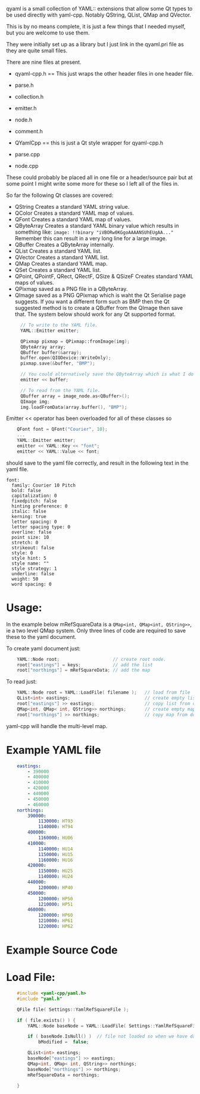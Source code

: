 qyaml is a small collection of YAML:: extensions that allow some
Qt types to be used directly with yaml-cpp. Notably QString,
QList, QMap and QVector.

This is by no means complete, it is just a few things that I needed
myself, but you are welcome to use them.

They were initially set up as a library but I just link in the qyaml.pri
file as they are quite small files.

There are nine files at present.

- qyaml-cpp.h     == This just wraps the other header files in one header file.
- parse.h
- collection.h
- emitter.h
- node.h
- comment.h
- QYamlCpp        == this is just a Qt style wrapper for qyaml-cpp.h

- parse.cpp
- node.cpp

These could probably be placed all in one file or a header/source pair but at some
point I might write some more for these so I left all of the files in.

So far the following Qt classes are covered:

- QString
  Creates a standard YAML string value.
- QColor
  Creates a standard YAML map of values.
- QFont
  Creates a standard YAML map of values.
- QByteArray
  Creates a standard YAML binary value which results in something like:
  ```image: !!binary "iVBORw0KGgoAAAANSUhEUgAA..."```
  Remember this can result in a very long line for a large image.
- QBuffer Creates a QByteArray internally.
- QList
  Creates a standard YAML list.
- QVector
  Creates a standard YAML list.
- QMap
  Creates a standard YAML map.
- QSet
  Creates a standard YAML list.
- QPoint, QPointF, QRect, QRectF, QSize & QSizeF
  Creates standard YAML maps of values.
- QPixmap saved as a PNG file in a QByteArray.
- QImage saved as a PNG QPixmap which is waht the Qt Serialise page suggests.
  If you want a different form such as BMP then the Qt suggested
  method is to create a QBuffer from the QImage then save that.
  The system below should work for any Qt supported format.
  ```cpp
    // To write to the YAML file.
    YAML::Emitter emitter;

    QPixmap pixmap = QPixmap::fromImage(img);
    QByteArray array;
    QBuffer buffer(&array);
    buffer.open(QIODevice::WriteOnly);
    pixmap.save(&buffer, "BMP");

    // You could alternatively save the QByteArray which is what I do internally.
    emitter << buffer;

    // To read from the YAML file.
    QBuffer array = image_node.as<QBuffer>();
    QImage img;
    img.loadFromData(array.buffer(), "BMP");
  ```
      
Emitter << operator has been overloaded for all of these classes so 
```cpp
    QFont font = QFont("Courier", 10);
    ...
    YAML::Emitter emitter;
    emitter << YAML::Key << "font";
    emitter << YAML::Value << font;
```
should save to the yaml file correctly, and result in the following
text in the yaml file.

```
font:
  family: Courier 10 Pitch
  bold: false
  capitalization: 0
  fixedpitch: false
  hinting preference: 0
  italic: false
  kerning: true
  letter spacing: 0
  letter spacing type: 0
  overline: false
  point size: 10
  stretch: 0
  strikeout: false
  style: 0
  style hint: 5
  style name: ""
  style strategy: 1
  underline: false
  weight: 50
  word spacing: 0
```

Usage:
======

In the example below mRefSquareData is a `QMap<int, QMap<int, QString>>`, ie a two
level QMap system. Only three lines of code are required to save these to the yaml
document.

To create yaml document just:
```cpp
    YAML::Node root;                    // create root node.
    root["eastings"] = keys;            // add the list
    root["northings"] = mRefSquareData; // add the map
```
To read just:
```cpp
    YAML::Node root = YAML::LoadFile( filename );   // load from file
    QList<int> eastings;                            // create empty list.
    root["eastings"] >> eastings;                   // copy list from document
    QMap<int, QMap< int, QString>> northings;       // create empty map
    root["northings"] >> northings;                 // copy map from document
```
yaml-cpp will handle the multi-level map.

Example YAML file
=================
```yaml
    eastings:
        - 390000
        - 400000
        - 410000
        - 420000
        - 440000
        - 450000
        - 460000
    northings:
        390000:
            1130000: HT93
            1140000: HT94
        400000:
            1160000: HU06
        410000:
            1140000: HU14
            1150000: HU15
            1160000: HU16
        420000:
            1150000: HU25
            1140000: HU24
        440000:
            1200000: HP40
        450000:
            1200000: HP50
            1210000: HP51
        460000:
            1200000: HP60
            1210000: HP61
            1220000: HP62
```
Example Source Code
===================

Load File:
==========
```cpp
    #include <yaml-cpp/yaml.h>
    #include "yaml.h"

    QFile file( Settings::YamlRefSquareFile );

    if ( file.exists() ) {
        YAML::Node baseNode = YAML::LoadFile( Settings::YamlRefSquareFile );

        if ( baseNode.IsNull() )  // file not loaded so when we have data save it.
            bModified =  false;

        QList<int> eastings;
        baseNode["eastings"] >> eastings;
        QMap<int, QMap< int, QString>> northings;
        baseNode["northings"] >> northings;
        mRefSquareData = northings;

    }
```
